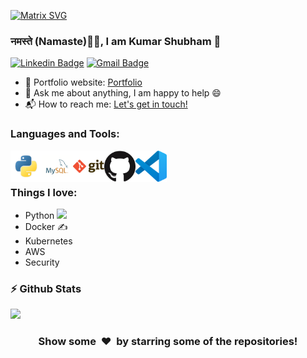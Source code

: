 [![Matrix SVG](https://raw.githubusercontent.com/rodrigograca31/rodrigograca31/master/matrix.svg)](https://www.youtube.com/watch?v=SDkAGkd4NLc) 

<!-- <h3> नमस्ते (Namaste)🙏🏻, I am Kumar Shubham 👋</h3> -->
### नमस्ते (Namaste)🙏🏻, I am Kumar Shubham 👋
[![Linkedin Badge](https://img.shields.io/badge/-kumarshubham-blue?style=flat-square&logo=Linkedin&logoColor=white&link=https://www.linkedin.com/in/kumar-shubham-19b388240/)](https://www.linkedin.com/in/kumar-shubham-19b388240/)
[![Gmail Badge](https://img.shields.io/badge/-krohitcvrce@gmail.com-c14438?style=flat-square&logo=Gmail&logoColor=white&link=mailto:krohitcvrce@gmail.com)](mailto:krohitcvrce@gmail.com) 


- 🎯 Portfolio website: [Portfolio](https://xxinactionxx.github.io/)
- 💬 Ask me about anything, I am happy to help :smile:
- 📬 How to reach me: [Let's get in touch!][linkedin]

### Languages and Tools: 
<img align="left" alt="HTML5" width="50px" src="https://raw.githubusercontent.com/github/explore/80688e429a7d4ef2fca1e82350fe8e3517d3494d/topics/python/python.png" />
<img align="left" alt="MySQL" width="50px" src="https://raw.githubusercontent.com/github/explore/80688e429a7d4ef2fca1e82350fe8e3517d3494d/topics/mysql/mysql.png" />
<img align="left" alt="Git" width="50px" src="https://raw.githubusercontent.com/github/explore/80688e429a7d4ef2fca1e82350fe8e3517d3494d/topics/git/git.png" />
<img align="left" alt="GitHub" width="50px" src="https://raw.githubusercontent.com/github/explore/78df643247d429f6cc873026c0622819ad797942/topics/github/github.png"/>
<img align="left" alt="Visual Studio Code" width="50px" src="https://raw.githubusercontent.com/github/explore/80688e429a7d4ef2fca1e82350fe8e3517d3494d/topics/visual-studio-code/visual-studio-code.png" />

<br>
<br>

### Things I love:
- Python <img src="https://media.giphy.com/media/WUlplcMpOCEmTGBtBW/giphy.gif" width="30"> 
- Docker ✍️
- Kubernetes
- AWS
- Security


### :zap: Github Stats
<p>
    <a href="https://gitstats.me/xxinactionxx" target="_blank"> 
        <img src="https://github-readme-stats.vercel.app/api?username=xxinactionxx&&show_icons=true&hi&theme=dark&count_private=true&include_all_commits=true">
    </a>
</p>

<!-- [![Top Langs](https://github-readme-stats.vercel.app/api/top-langs/?username=varadbhogayata&layout=compact)](https://github.com/anuraghazra/github-readme-stats) -->
<div align="center">
<h3 align="center">Show some &nbsp;❤️&nbsp; by starring some of the repositories!</h3>

<!--[website]: -->
[linkedin]: https://www.linkedin.com/in/kumar-shubham-19b388240/
